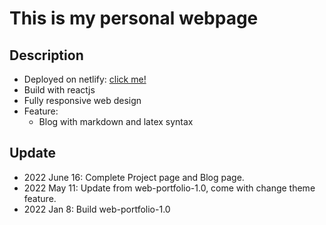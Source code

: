 # This is my personal webpage

## Description

- Deployed on netlify: [click me!](https://donwz.netlify.app)
- Build with reactjs
- Fully responsive web design
- Feature:
  - Blog with markdown and latex syntax

## Update

- 2022 June 16: Complete Project page and Blog page.
- 2022 May 11: Update from web-portfolio-1.0, come with change theme feature.
- 2022 Jan 8: Build web-portfolio-1.0


